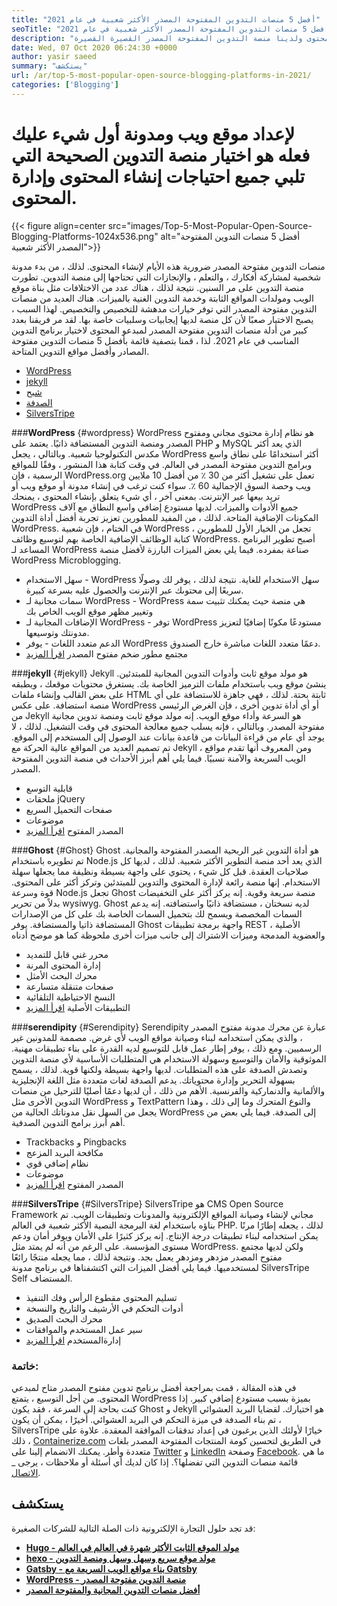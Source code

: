 ```yaml
---
title: "أفضل 5 منصات التدوين المفتوحة المصدر الأكثر شعبية في عام 2021" 
seoTitle: "أفضل 5 منصات التدوين المفتوحة المصدر الأكثر شعبية في عام 2021" 
description: "لقد مر فريقنا بقائمة واسعة من أدوات التدوين وإدارة المحتوى ولدينا منصة التدوين المفتوحة المصدر القصيرة القصيرة." 
date: Wed, 07 Oct 2020 06:24:30 +0000
author: yasir saeed
summary: "يستكشف" 
url: /ar/top-5-most-popular-open-source-blogging-platforms-in-2021/
categories: ['Blogging']
---
```


# لإعداد موقع ويب ومدونة أول شيء عليك فعله هو اختيار منصة التدوين الصحيحة التي تلبي جميع احتياجات إنشاء المحتوى وإدارة المحتوى.

{{< figure align=center src="images/Top-5-Most-Popular-Open-Source-Blogging-Platforms-1024x536.png" alt="أفضل 5 منصات التدوين المفتوحة المصدر الأكثر شعبية">}}

منصات التدوين مفتوحة المصدر ضرورية هذه الأيام لإنشاء المحتوى. لذلك ، من بدء مدونة شخصية لمشاركة أفكارك ، والتعلم ، والإنجازات التي تحتاجها إلى منصة التدوين. تطورت منصة التدوين على مر السنين. نتيجة لذلك ، هناك عدد من الاختلافات مثل بناة موقع الويب ومولدات المواقع الثابتة وخدمة التدوين الغنية بالميزات.
هناك العديد من منصات التدوين مفتوحة المصدر التي توفر خيارات مدهشة للتخصيص والتخصيص. لهذا السبب ، يصبح الاختيار صعبًا لأن كل منصة لديها إيجابيات وسلبيات خاصة بها. لقد مر فريقنا بعدد كبير من أدلة منصات التدوين مفتوحة المصدر لمبدعو المحتوى لاختيار برنامج التدوين المناسب في عام 2021. لذا ، قمنا بتصفية قائمة بأفضل 5 منصات التدوين مفتوحة المصادر وأفضل مواقع التدوين المتاحة.
  * [WordPress][1]
  * [jekyll][2]
  * [شبح][3]
  * [الصدفة][4]
  * [SilversTripe][5]

###**WordPress** {#wordpress}
WordPress هو نظام إدارة محتوى مجاني ومفتوح المصدر ومنصة التدوين المستضافة ذاتيًا. يعتمد على PHP و MySQL الذي يعد أكثر مكدس التكنولوجيا شعبية. وبالتالي ، يجعل WordPress أكثر استخدامًا على نطاق واسع وبرامج التدوين مفتوحة المصدر في العالم. في وقت كتابة هذا المنشور ، وفقًا للمواقع الرسمية ، فإن WordPress.org تعمل على تشغيل أكثر من 30 ٪ من أفضل 10 ملايين ويب وحصة السوق الإجمالية 60 ٪.
سواء كنت ترغب في إنشاء مدونة أو موقع ويب أو تريد بيعها عبر الإنترنت. بمعنى آخر ، أي شيء يتعلق بإنشاء المحتوى ، يمنحك WordPress جميع الأدوات والميزات. لديها مستودع إضافي واسع النطاق مع آلاف المكونات الإضافية المتاحة. لذلك ، من المفيد للمطورين تعزيز تجربة أفضل أداة التدوين WordPress.
في الختام ، فإن شعبية WordPress ، تجعل من الخيار الأول للمطورين كتابة الوظائف الإضافية الخاصة بهم لتوسيع وظائف WordPress. أصبح تطوير البرنامج المساعد لـ WordPress صناعة بمفرده.
فيما يلي بعض الميزات البارزة لأفضل منصة WordPress Microblogging.
  * سهل الاستخدام - WordPress سهل الاستخدام للغاية. نتيجة لذلك ، يوفر لك وصولًا سريعًا إلى محتوىك عبر الإنترنت والحصول عليه بسرعة كبيرة.
  * سمات مجانية لـ WordPress - WordPress هي منصة حيث يمكنك تثبيت سمة وتغيير مظهر موقع الويب الخاص بك
  * الإضافات المجانية لـ WordPress - توفر WordPress مستودعًا مكونًا إضافيًا لتعزيز مدونتك وتوسيعها.
  * الدعم متعدد اللغات - يوفر WordPress دعمًا متعدد اللغات مباشرة خارج الصندوق.
  * مجتمع مطور ضخم مفتوح المصدر
    [اقرأ المزيد][6]

###**jekyll** {#jekyll}
Jekyll هو مولد موقع ثابت وأدوات التدوين المجانية للمبتدئين. ينشئ موقع ويب باستخدام ملفات الترميز الخاصة بك. يستغرق محتويات موقعك ، ويطبقه على بعض القالب وإنشاء ملفات HTML ثابتة بحتة. لذلك ، فهي جاهزة للاستضافة على أي منصة استضافة.
على عكس WordPress أو أي أداة تدوين أخرى ، فإن الغرض الرئيسي من Jekyll هو السرعة وأداء موقع الويب. إنه مولد موقع ثابت ومنصة تدوين مجانية مفتوحة المصدر. وبالتالي ، فإنه يسلب جميع معالجة المحتوى في وقت التشغيل. لذلك ، لا يوجد أي عام من قراءة البيانات من قاعدة بيانات عند الوصول إلى المستخدم إلى الموقع. تم تصميم العديد من المواقع عالية الحركة مع Jekyll ، ومن المعروف أنها تقدم مواقع الويب السريعة والآمنة نسبيًا.
فيما يلي أهم أبرز الأحداث في منصة التدوين المفتوحة المصدر.
  * قابلية التوسع
  * ملحقات jQuery
  * صفحات التحميل السريع
  * موضوعات
  * المصدر المفتوح
    [اقرأ المزيد][7]

###**Ghost** {#Ghost}
Ghost هو أداة التدوين غير الربحية المصدر المفتوحة والمجانية. تم تطويره باستخدام Node.js الذي يعد أحد منصة التطوير الأكثر شعبية. لذلك ، لديها كل صلاحيات العقدة. قبل كل شيء ، يحتوي على واجهة بسيطة ونظيفة مما يجعلها سهلة الاستخدام. إنها منصة رائعة لإدارة المحتوى والتدوين للمبتدئين وتركز أكثر على المحتوى.
قوة وسرعة Node.js تجعل Ghost منصة سريعة وقوية. إنه يركز أكثر على التخفيضات بدلاً من تحرير wysiwyg. Ghost لديه نسختان ، مستضافة ذاتيًا واستضافته. إنه يدعم السمات المخصصة ويسمح لك بتحميل السمات الخاصة بك على كل من الإصدارات المستضافة ذاتيا والمستضافة.
يوفر Ghost واجهة برمجة تطبيقات REST الأصلية ، والعضوية المدمجة وميزات الاشتراك إلى جانب ميزات أخرى ملحوظة كما هو موضح أدناه
  * محرر غني قابل للتمديد
  * إدارة المحتوى المرنة
  * محرك البحث الأمثل
  * صفحات متنقلة متسارعة
  * النسخ الاحتياطية التلقائية
  * التطبيقات الأصلية
    [اقرأ المزيد][8]

###**serendipity** {#Serendipity}
Serendipity عبارة عن محرك مدونة مفتوح المصدر ، والذي يمكن استخدامه لبناء وصيانة مواقع الويب لأي غرض. مصممة للمدونين غير الرسميين. ومع ذلك ، يوفر إطار عمل قابل للتوسيع لديه القدرة على بناء تطبيقات مهنية.
الموثوقية والأمان والتوسيع وسهولة الاستخدام هي المتطلبات الأساسية لأي منصة التدوين وتصدش الصدفة على هذه المتطلبات. لديها واجهة بسيطة ولكنها قوية. لذلك ، يسمح بسهولة التحرير وإدارة محتوياتك.
يدعم الصدفة لغات متعددة مثل اللغة الإنجليزية والألمانية والدنماركية والفرنسية. الأهم من ذلك ، أن لديها دعمًا أصليًا للترحيل من منصات التدوين الأخرى مثل WordPress و TextPattern والنوع المتحرك وما إلى ذلك ، وهذا يجعل من السهل نقل مدوناتك الحالية من WordPress إلى الصدفة.
فيما يلي بعض من أهم أبرز برامج التدوين الصدفية.
  * Trackbacks و Pingbacks
  * مكافحة البريد المزعج
  * نظام إضافي قوي
  * موضوعات
  * المصدر المفتوح
    [اقرأ المزيد][9]

###**SilversTripe** {#SilversTripe}
SilversTripe هو CMS Open Source Framework مجاني لإنشاء وصيانة المواقع الإلكترونية والمدونات وتطبيقات الويب. تم بناؤه باستخدام لغة البرمجة النصية الأكثر شعبية في العالم PHP. لذلك ، يجعله إطارًا مرنًا يمكن استخدامه لبناء تطبيقات درجة الإنتاج.
إنه يركز كثيرًا على الأمان ويوفر أمان ودعم مستوى المؤسسة. على الرغم من أنه لم يمتد مثل WordPress. ولكن لديها مجتمع مفتوح المصدر مزدهر ومزدهر يعمل بجد. ونتيجة لذلك ، مما يجعله منتجًا رائعًا لمستخدميها.
فيما يلي أفضل الميزات التي اكتشفناها في برنامج مدونة SilversTripe Self المستضاف.
  * تسليم المحتوى مقطوع الرأس وفك التنفيذ
  * أدوات التحكم في الأرشيف والتاريخ والنسخة
  * محرك البحث الصديق
  * سير عمل المستخدم والموافقات
  * إدارةالمستخدم
    [اقرأ المزيد][10]

### خاتمة:
في هذه المقالة ، قمت بمراجعة أفضل برنامج تدوين مفتوح المصدر متاح لمبدعي المحتوى. من أجل التوسيع ، يتمتع WordPress بميزة بسبب مستودع إضافي كبير. إذا كنت بحاجة إلى السرعة ، فقد يكون Ghost و Jekyll هو اختيارك. لقضايا البريد العشوائي ، تم بناء الصدفة في ميزة التحكم في البريد العشوائي. أخيرًا ، يمكن أن يكون SilversTripe خيارًا لأولئك الذين يرغبون في إعداد تدفقات الموافقة المعقدة.
علاوة على ذلك ، [Containerize.com][11] في الطريق لتحسين كومة المنتجات المفتوحة المصدر بلغات متعددة وأطر. يمكنك الانضمام إلينا على [Twitter][12] و [LinkedIn][13] وصفحة [Facebook][14]. ما هي قائمة منصات التدوين التي تفضلها؟. إذا كان لديك أي أسئلة أو ملاحظات ، يرجى _ [الاتصال][15].

## يستكشف
قد تجد حلول التجارة الإلكترونية ذات الصلة التالية للشركات الصغيرة:
* [**Hugo - مولد الموقع الثابت الأكثر شهرة في العالم في العالم**][16]
* [**hexo - مولد موقع سريع وسهل وسهل ومنصة التدوين**][17]
* [**Gatsby - بناء مواقع الويب السريعة مع Gatsby**][18]
* **[WordPress - منصة التدوين مفتوحة المصدر][19]**
* **[أفضل منصات التدوين المجانية والمفتوحة المصدر][20]**

  
[1]: #wordpress
[2]: #jekyll
[3]: #ghost
[4]: #serendipity
[5]: #silverstripe
[6]: https://products.containerize.com/blogging/wordpress
[7]: https://products.containerize.com/blogging/jekyll
[8]: https://products.containerize.com/blogging/ghost
[9]: https://products.containerize.com/blogging/serendipity
[10]: https://products.containerize.com/blogging/silverstripe
[11]: https://www.containerize.com/
[12]: https://twitter.com/containerize_co
[13]: https://www.linkedin.com/company/containerize/
[14]: http://facebook.com/containerize
[15]: mailto:yasir.saeed@aspose.com
[16]: https://products.containerize.com/blogging/hugo/
[17]: https://products.containerize.com/blogging/hexo/
[18]: https://products.containerize.com/blogging/gatsby/
[19]: https://products.containerize.com/blogging/wordpress/
[20]: https://products.containerize.com/blogging/
